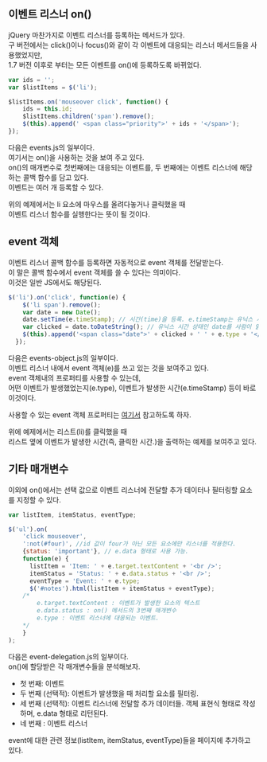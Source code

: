 ## 이벤트 리스너 on()

<p>
jQuery 마찬가지로 이벤트 리스너를 등록하는 메서드가 있다.<br />
구 버전에서는 click()이나 focus()와 같이 각 이벤트에 대응되는 리스너 메서드들을 사용했었지만,<br />
1.7 버전 이후로 부터는 모든 이벤트를 on()에 등록하도록 바뀌었다.
</p>

```javascript
var ids = '';
var $listItems = $('li');

$listItems.on('mouseover click', function() {
    ids = this.id;
    $listItems.children('span').remove();
    $(this).append(' <span class="priority">' + ids + '</span>');
});
```
<p>
다음은 events.js의 일부이다.<br />
여기서는 on()을 사용하는 것을 보여 주고 있다.<br />
on()의 매개변수로 첫번째에는 대응되는 이벤트를, 두 번째에는 이벤트 리스너에 해당하는 콜백 함수를 담고 있다.<br />
이벤트는 여러 개 등록할 수 있다.
</p>

<p>
위의 예제에서는 li 요소에 마우스를 올려다놓거나 클릭했을 때<br /> 
이벤트 리스너 함수를 실행한다는 뜻이 될 것이다.
</p>

## event 객체

<p>
이벤트 리스너 콜백 함수를 등록하면 자동적으로 event 객체를 전달받는다.<br />
이 말은 콜백 함수에서 event 객체를 쓸 수 있다는 의미이다.<br />
이것은 일반 JS에서도 해당된다.
</p>

```javascript
$('li').on('click', function(e) {
    $('li span').remove();
    var date = new Date();
    date.setTime(e.timeStamp); // 시간(time)을 등록. e.timeStamp는 유닉스 시간이다.
    var clicked = date.toDateString(); // 유닉스 시간 상태인 date를 사람이 읽을 수 있는 문자열로 바꾼다.
    $(this).append('<span class="date">' + clicked + ' ' + e.type + '</span>');
  });
```
<p>
다음은 events-object.js의 일부이다.<br />
이벤트 리스너 내에서 event 객체(e)를 쓰고 있는 것을 보여주고 있다.<br />
event 객체내의 프로퍼티를 사용할 수 있는데,<br />
어떤 이벤트가 발생했었는지(e.type), 이벤트가 발생한 시간(e.timeStamp) 등이 바로 이것이다.
</p>

<p>
사용할 수 있는 event 객체 프로퍼티는 <a href="https://api.jquery.com/category/events/event-object/">여기서</a> 참고하도록 하자.
</p>

<p>
위에 예제에서는 리스트(li)를 클릭했을 때 <br />
리스트 옆에 이벤트가 발생한 시간(즉, 클릭한 시간.)을 출력하는 예제를 보여주고 있다.
</p>

## 기타 매개변수

<p>이외에 on()에서는 선택 값으로 이벤트 리스너에 전달할 추가 데이터나 필터링할 요소를 지정할 수 있다.</p>

```javascript
var listItem, itemStatus, eventType;

$('ul').on(
    'click mouseover',
    ':not(#four)', //id 값이 four가 아닌 모든 요소에만 리스너를 적용한다.
    {status: 'important'}, // e.data 형태로 사용 가능.
    function(e) {
      listItem = 'Item: ' + e.target.textContent + '<br />'; 
      itemStatus = 'Status: ' + e.data.status + '<br />';
      eventType = 'Event: ' + e.type;
      $('#notes').html(listItem + itemStatus + eventType);   
    /*
        e.target.textContent : 이벤트가 발생한 요소의 텍스트
        e.data.status : on() 메서드의 3번째 매개변수
        e.type : 이벤트 리스너에 대응되는 이벤트.
    */
    }
);
```
<p>
다음은 event-delegation.js의 일부이다.<br />
on()에 할당받은 각 매개변수들을 분석해보자.
</p>

<ul>
    <li>첫 번째: 이벤트</li>
    <li>두 번째 (선택적): 이벤트가 발생했을 때 처리할 요소를 필터링.</li>
    <li>세 번째 (선택적): 이벤트 리스너에 전달할 추가 데이터들. 객체 표현식 형태로 작성하며, e.data 형태로 리턴된다.</li>
    <li>네 번째 : 이벤트 리스너</li>
</ul>

<p>event에 대한 관련 정보(listItem, itemStatus, eventType)들을 페이지에 추가하고 있다.</p>